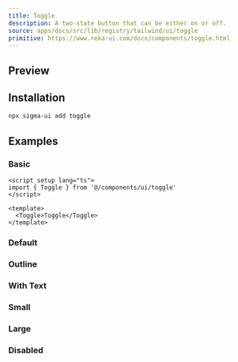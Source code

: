 ```yaml
---
title: Toggle
description: A two-state button that can be either on or off.
source: apps/docs/src/lib/registry/tailwind/ui/toggle
primitive: https://www.reka-ui.com/docs/components/toggle.html
---
```


## Preview

<ComponentPreview name="Toggle" />

## Installation

```bash
npx sigma-ui add toggle
```

## Examples

### Basic

```vue
<script setup lang="ts">
import { Toggle } from '@/components/ui/toggle'
</script>

<template>
  <Toggle>Toggle</Toggle>
</template>
```

### Default

<ComponentPreview name="Toggle" />

### Outline

<ComponentPreview name="ToggleItalic" />

### With Text

<ComponentPreview name="ToggleItalicWithText" />

### Small

<ComponentPreview name="ToggleSmall" />

### Large

<ComponentPreview name="ToggleLarge" />

### Disabled

<ComponentPreview name="ToggleDisabled" />
